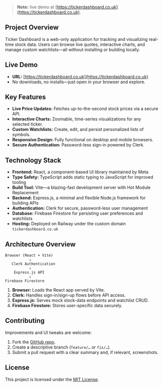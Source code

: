 > **Note:** live demo at [https://tickerdashboard.co.uk](https://tickerdashboard.co.uk).  

## Project Overview

Ticker Dashboard is a web-only application for tracking and visualizing real-time stock data. Users can browse live quotes, interactive charts, and manage custom watchlists—all without installing or building locally.

## Live Demo

- **URL:** [https://tickerdashboard.co.uk](https://tickerdashboard.co.uk)  
- No downloads, no installs—just open in your browser and explore.

## Key Features

- **Live Price Updates:** Fetches up-to-the-second stock prices via a secure API.  
- **Interactive Charts:** Zoomable, time-series visualizations for any selected ticker.  
- **Custom Watchlists:** Create, edit, and persist personalized lists of symbols.  
- **Responsive Design:** Fully functional on desktop and mobile browsers.  
- **Secure Authentication:** Password-less sign-in powered by Clerk.

## Technology Stack

- **Frontend:** React, a component-based UI library maintained by Meta 
- **Type Safety:** TypeScript adds static typing to JavaScript for improved tooling  
- **Build Tool:** Vite—a blazing-fast development server with Hot Module Replacement 
- **Backend:** Express.js, a minimal and flexible Node.js framework for building APIs 
- **Authentication:** Clerk for secure, password-less user management  
- **Database:** Firebase Firestore for persisting user preferences and watchlists  
- **Hosting:** Deployed on Railway under the custom domain `tickerdashboard.co.uk`

## Architecture Overview

```plaintext
Browser (React + Vite)
           ↓
   Clerk Authentication
           ↓
    Express.js API
           ↓
Firebase Firestore
```

1. **Browser:** Loads the React app served by Vite.  
2. **Clerk:** Handles sign-in/sign-up flows before API access.  
3. **Express.js:** Serves mock stock-data endpoints and watchlist CRUD.  
4. **Firebase Firestore:** Stores user-specific data securely.

## Contributing

Improvements and UI tweaks are welcome:

1. Fork the [GitHub repo](https://github.com/Hashim332/Ticker-Dashboard).  
2. Create a descriptive branch (`feature/…` or `fix/…`).  
3. Submit a pull request with a clear summary and, if relevant, screenshots.

## License

This project is licensed under the [MIT License](LICENSE).
